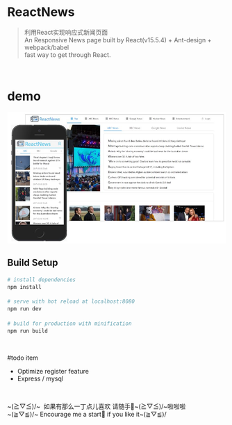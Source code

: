 # ReactNews

> 利用React实现响应式新闻页面<br>
> An Responsive News page built by React(v15.5.4) + Ant-design + webpack/babel<br> fast way to get through React.
<br>

# demo
<img src="./src/img/page-demo.jpg" alt="ReactNews-demo" width="800px" height="auto">
<br>

## Build Setup

``` bash
# install dependencies
npm install

# serve with hot reload at localhost:8080
npm run dev

# build for production with minification
npm run build
```
<br>

#todo item
- Optimize register feature
- Express / mysql
<br>

~(≧▽≦)/~  如果有那么一丁点儿喜欢 请随手🌟~(≧▽≦)/~啦啦啦 <br>
~(≧▽≦)/~  Encourage me a start🌟 if you like it~(≧▽≦)/
